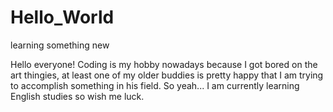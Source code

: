 # Hello_World
learning something new

Hello everyone!
Coding is my hobby nowadays because I got bored on the art thingies, at least one of my older buddies is pretty happy that I am trying to accomplish something in his field. So yeah... I am currently learning English studies so wish me luck.
